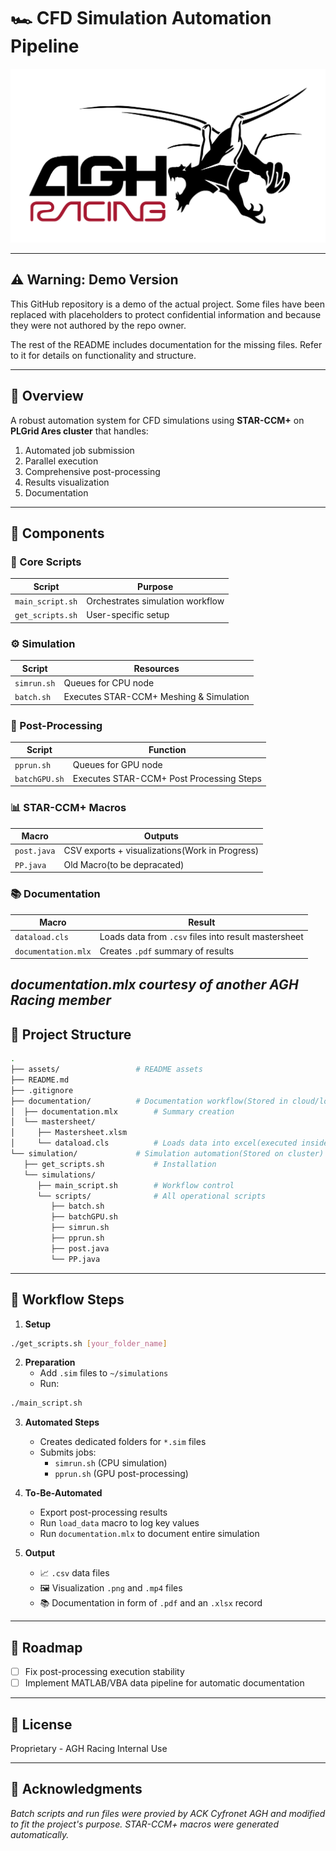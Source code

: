 # 🏎️ CFD Simulation Automation Pipeline  

![AGH Racing FSG Team](/assets/logo.jpg)

---

## ⚠️ Warning: Demo Version

This GitHub repository is a demo of the actual project. Some files have been replaced with placeholders to protect confidential information and because they were not authored by the repo owner.

The rest of the README includes documentation for the missing files. Refer to it for details on functionality and structure.

---

## 📖 Overview
A robust automation system for CFD simulations using **STAR-CCM+** on **PLGrid Ares cluster** that handles:

1. Automated job submission
2. Parallel execution 
3. Comprehensive post-processing
4. Results visualization
5. Documentation


---

## 🧩 Components

### 🔧 Core Scripts
| Script | Purpose | 
|--------|---------|
| `main_script.sh` | Orchestrates simulation workflow |
| `get_scripts.sh` | User-specific setup |

### ⚙️ Simulation
| Script | Resources |
|--------|-----------|
| `simrun.sh` | Queues for CPU node |
| `batch.sh` | Executes STAR-CCM+ Meshing & Simulation|


### 🎨 Post-Processing 
| Script | Function |
|--------|----------|
| `pprun.sh` | Queues for GPU node |
| `batchGPU.sh` | Executes STAR-CCM+ Post Processing Steps |


### 📊 STAR-CCM+ Macros
| Macro | Outputs |
|-------|---------|
| `post.java` | CSV exports + visualizations(Work in Progress) |
| `PP.java` | Old Macro(to be depracated) |

### 📚 Documentation
| Macro | Result |
|------|-------|
| `dataload.cls` | Loads data from `.csv` files into result mastersheet |
| `documentation.mlx` | Creates `.pdf` summary of results |
*documentation.mlx courtesy of another AGH Racing member*
---

## 📂 Project Structure
```bash
.
├── assets/                 # README assets
├── README.md
├── .gitignore
├── documentation/          # Documentation workflow(Stored in cloud/locally)
│  ├── documentation.mlx        # Summary creation
│  └── mastersheet/
│     ├── Mastersheet.xlsm
│     └── dataload.cls          # Loads data into excel(executed inside .xlsm)
└── simulation/             # Simulation automation(Stored on cluster)
   ├── get_scripts.sh           # Installation
   └── simulations/
      ├── main_script.sh        # Workflow control
      └── scripts/              # All operational scripts
         ├── batch.sh
         ├── batchGPU.sh
         ├── simrun.sh
         ├── pprun.sh
         ├── post.java
         └── PP.java
```

---

## 🔄 Workflow Steps

1. **Setup**  
```bash
./get_scripts.sh [your_folder_name]
```

2. **Preparation**  
   - Add `.sim` files to `~/simulations`
   - Run:  
```bash 
./main_script.sh
```

3. **Automated Steps**  
   - Creates dedicated folders for `*.sim` files
   - Submits jobs:
     - `simrun.sh` (CPU simulation)
     - `pprun.sh` (GPU post-processing)

4. **To-Be-Automated**
   - Export post-processing results
   - Run `load_data` macro to log key values
   - Run `documentation.mlx` to document entire simulation

5. **Output**  
   - 📈 `.csv` data files  
   - 🖼️ Visualization `.png` and `.mp4` files
   - 📚 Documentation in form of `.pdf` and an `.xlsx` record

---


## 🚧 Roadmap

- [ ] Fix post-processing execution stability
- [ ] Implement MATLAB/VBA data pipeline for automatic documentation

---

## 📜 License
Proprietary - AGH Racing Internal Use

---

## 🙏 Acknowledgments 
*Batch scripts and run files were provied by ACK Cyfronet AGH and modified to fit the project's purpose. STAR-CCM+ macros were generated automatically.*




